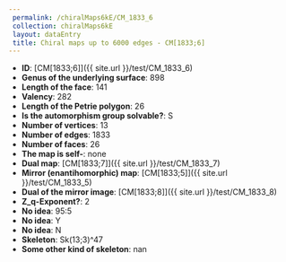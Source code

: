 ```yaml
--- 
 permalink: /chiralMaps6kE/CM_1833_6 
 collection: chiralMaps6kE
 layout: dataEntry
 title: Chiral maps up to 6000 edges - CM[1833;6]
---
```


- **ID**: [CM[1833;6]]({{ site.url }}/test/CM_1833_6)
- **Genus of the underlying surface**: 898
- **Length of the face**: 141
- **Valency**: 282
- **Length of the Petrie polygon**: 26
- **Is the automorphism group solvable?**: S
- **Number of vertices**: 13
- **Number of edges**: 1833
- **Number of faces**: 26
- **The map is self-**: none
- **Dual map**: [CM[1833;7]]({{ site.url }}/test/CM_1833_7)
- **Mirror (enantihomorphic) map**: [CM[1833;5]]({{ site.url }}/test/CM_1833_5)
- **Dual of the mirror image**: [CM[1833;8]]({{ site.url }}/test/CM_1833_8)
- **Z_q-Exponent?**: 2
- **No idea**:  95:5
- **No idea**: Y
- **No idea**: N
- **Skeleton**: Sk(13;3)^47
- **Some other kind of skeleton**: nan
